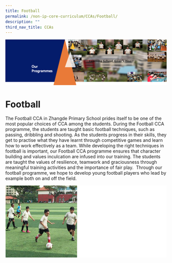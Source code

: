 ```yaml
---
title: Football
permalink: /non-ip-core-curriculum/CCAs/Football/
description: ""
third_nav_title: CCAs
---
```

![](/images/OurProgrammes1.png)

Football
========

The Football CCA in Zhangde Primary School prides itself to be one of the most popular choices of CCA among the students. During the Football CCA programme, the students are taught basic football techniques, such as passing, dribbling and shooting. As the students progress in their skills, they get to practise what they have learnt through competitive games and learn how to work effectively as a team. While developing the right techniques in football is important, our Football CCA programme ensures that character building and values inculcation are infused into our training. The students are taught the values of resilience, teamwork and graciousness through meaningful training activities and the importance of fair play.  Through our football programme, we hope to develop young football players who lead by example both on and off the field.

![](/images/Football.png)